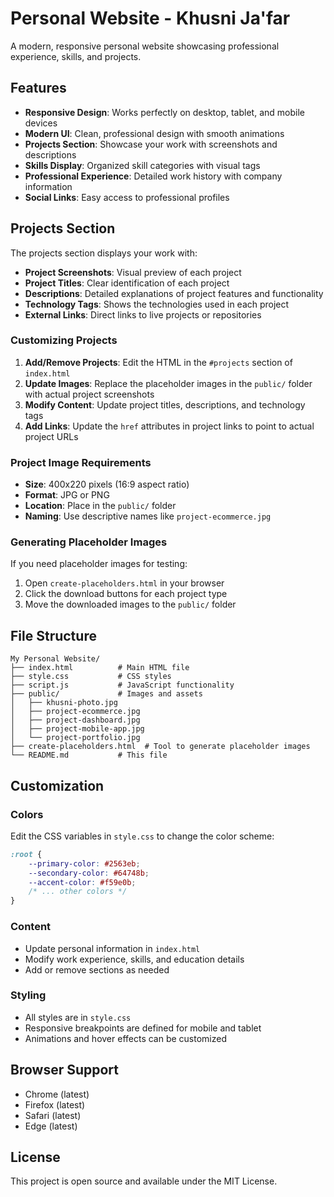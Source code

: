 # Personal Website - Khusni Ja'far

A modern, responsive personal website showcasing professional experience, skills, and projects.

## Features

- **Responsive Design**: Works perfectly on desktop, tablet, and mobile devices
- **Modern UI**: Clean, professional design with smooth animations
- **Projects Section**: Showcase your work with screenshots and descriptions
- **Skills Display**: Organized skill categories with visual tags
- **Professional Experience**: Detailed work history with company information
- **Social Links**: Easy access to professional profiles

## Projects Section

The projects section displays your work with:
- **Project Screenshots**: Visual preview of each project
- **Project Titles**: Clear identification of each project
- **Descriptions**: Detailed explanations of project features and functionality
- **Technology Tags**: Shows the technologies used in each project
- **External Links**: Direct links to live projects or repositories

### Customizing Projects

1. **Add/Remove Projects**: Edit the HTML in the `#projects` section of `index.html`
2. **Update Images**: Replace the placeholder images in the `public/` folder with actual project screenshots
3. **Modify Content**: Update project titles, descriptions, and technology tags
4. **Add Links**: Update the `href` attributes in project links to point to actual project URLs

### Project Image Requirements

- **Size**: 400x220 pixels (16:9 aspect ratio)
- **Format**: JPG or PNG
- **Location**: Place in the `public/` folder
- **Naming**: Use descriptive names like `project-ecommerce.jpg`

### Generating Placeholder Images

If you need placeholder images for testing:
1. Open `create-placeholders.html` in your browser
2. Click the download buttons for each project type
3. Move the downloaded images to the `public/` folder

## File Structure

```
My Personal Website/
├── index.html          # Main HTML file
├── style.css           # CSS styles
├── script.js           # JavaScript functionality
├── public/             # Images and assets
│   ├── khusni-photo.jpg
│   ├── project-ecommerce.jpg
│   ├── project-dashboard.jpg
│   ├── project-mobile-app.jpg
│   └── project-portfolio.jpg
├── create-placeholders.html  # Tool to generate placeholder images
└── README.md           # This file
```

## Customization

### Colors
Edit the CSS variables in `style.css` to change the color scheme:
```css
:root {
    --primary-color: #2563eb;
    --secondary-color: #64748b;
    --accent-color: #f59e0b;
    /* ... other colors */
}
```

### Content
- Update personal information in `index.html`
- Modify work experience, skills, and education details
- Add or remove sections as needed

### Styling
- All styles are in `style.css`
- Responsive breakpoints are defined for mobile and tablet
- Animations and hover effects can be customized

## Browser Support

- Chrome (latest)
- Firefox (latest)
- Safari (latest)
- Edge (latest)

## License

This project is open source and available under the MIT License. 